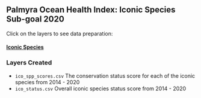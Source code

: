## Palmyra Ocean Health Index: Iconic Species Sub-goal 2020  

Click on the layers to see data preparation:  

#### [Iconic Species](https://raw.githack.com/OHI-4site/pal-prep/gh-pages/prep/sp/ico/v2020/ico_data_prep.html) 

### Layers Created

- `ico_spp_scores.csv` The conservation status score for each of the iconic species from 2014 - 2020     
- `ico_status.csv`     Overall iconic species status score from 2014 - 2020     